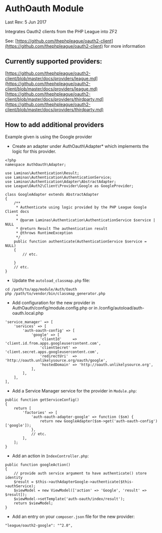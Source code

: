 # AuthOauth Module

Last Rev: 5 Jun 2017

Integrates Oauth2 clients from the PHP League into ZF2

See: [https://github.com/thephpleague/oauth2-client](https://github.com/thephpleague/oauth2-client) for more information

## Currently supported providers:

[https://github.com/thephpleague/oauth2-client/blob/master/docs/providers/league.md](https://github.com/thephpleague/oauth2-client/blob/master/docs/providers/league.md)
[https://github.com/thephpleague/oauth2-client/blob/master/docs/providers/thirdparty.md](https://github.com/thephpleague/oauth2-client/blob/master/docs/providers/thirdparty.md)

## How to add additional providers

Example given is using the Google provider

* Create an adapter under AuthOauth\Adapter\* which implements the logic for this provider.
```
<?php
namespace AuthOauth\Adapter;

use Laminas\Authentication\Result;
use Laminas\Authentication\AuthenticationService;
use Laminas\Authentication\Adapter\AbstractAdapter;
use League\OAuth2\Client\Provider\Google as GoogleProvider;

class GoogleAdapter extends AbstractAdapter
{
    /**
     * Authenticate using logic provided by the PHP League Google Client docs
     *
     * @param Laminas\Authentication\AuthenticationService $service | NULL
     * @return Result The authentication result
     * @throws RuntimeException
     */
    public function authenticate(AuthenticationService $service = NULL)
    {
        // etc.
        
    }
    // etc.
}
```

* Update the ```autoload_classmap.php``` file:
```
cd /path/to/app/module/Auth/Oauth
php /path/to/vendor/bin/classmap_generator.php
```

* Add configuration for the new provider in AuthOauth/config/module.config.php or in /config/autoload/auth-oauth.local.php
```
'service_manager' => [
    'services' => [
        'auth-oauth-config' => [
            'google' => [
                'clientId'     => 'client.id.from.apps.googleusercontent.com',
                'clientSecret' => 'client.secret.apps.googleusercontent.com',
                'redirectUri'  => 'http://oauth.unlikelysource.org/oauth/google',
                'hostedDomain' => 'http://oauth.unlikelysource.org',
            ],
        ],
    ],
],
```

* Add a Service Manager service for the provider in ```Module.php```:
```
public function getServiceConfig()
{
    return [
        'factories' => [
            'auth-oauth-adapter-google' => function ($sm) {
                return new GoogleAdapter($sm->get('auth-oauth-config')['google']);
            },
            // etc.
        ],
    ];
}
```

* Add an action in ```IndexController.php```:
```
public function googleAction()
{
    // provide auth service argument to have authenticate() store identity
    $result = $this->authAdapterGoogle->authenticate($this->authService);
    $viewModel = new ViewModel(['action' => 'Google', 'result' => $result]);
    $viewModel->setTemplate('auth-oauth/index/result');
    return $viewModel;
}
```

* Add an entry on your ```composer.json``` file for the new provider:
```
"league/oauth2-google": "^2.0",
```

